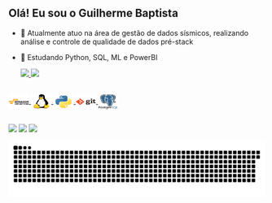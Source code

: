## Olá! Eu sou o Guilherme Baptista

- 🔭 Atualmente atuo na área de gestão de dados sísmicos, realizando análise e controle de qualidade de dados pré-stack
- 🌱 Estudando Python, SQL, ML e PowerBI



  <div>
  <a href="https://github.com/guibaptista">
  <img height="130em" src="https://github-readme-stats.vercel.app/api?username=guibaptista&show_icons=true&theme=dracula&include_all_commits=true&count_private=true"/>
  <img height="130em" src="https://github-readme-stats.vercel.app/api/top-langs/?username=guibaptista&layout=compact&langs_count=7&theme=dracula"/>
</div>
  <div style="display: inline_block"><br>
  <img align="center" alt="Rafa-Js" height="30" width="40" src="https://raw.githubusercontent.com/devicons/devicon/master/icons/amazonwebservices/amazonwebservices-original-wordmark.svg">
  <img align="center" alt="Gui-Linux" height="30" width="40" src="https://raw.githubusercontent.com/devicons/devicon/master/icons/linux/linux-original.svg">
  <img align="center" alt="Gui-Python" height="30" width="40" src="https://raw.githubusercontent.com/devicons/devicon/master/icons/python/python-original.svg">
  <img align="center" alt="Gui-Git" height="30" width="40" src="https://raw.githubusercontent.com/devicons/devicon/master/icons/git/git-original-wordmark.svg">
  <img align="center" alt="Gui-PostgreSQL" height="30" width="40" src="https://raw.githubusercontent.com/devicons/devicon/master/icons/postgresql/postgresql-original-wordmark.svg">
    
    
   
</div>
  
 ##
<div>
  <a href="https://instagram.com/gui_baptistaa" target="_blank"><img src="https://img.shields.io/badge/-Instagram-%23E4405F?style=for-the-badge&logo=instagram&logoColor=white" target="_blank"></a>
  <a href = "mailto:guibpa01@gmail.com"><img src="https://img.shields.io/badge/-Gmail-%23333?style=for-the-badge&logo=gmail&logoColor=white" target="_blank"></a>
  <a href="https://www.linkedin.com/in/gui-baptista" target="_blank"><img src="https://img.shields.io/badge/-LinkedIn-%230077B5?style=for-the-badge&logo=linkedin&logoColor=white" target="_blank"></a> 

  ![Snake animation](https://github.com/guibaptista/guibaptista/blob/output/github-contribution-grid-snake.svg)
  
</div>


  


